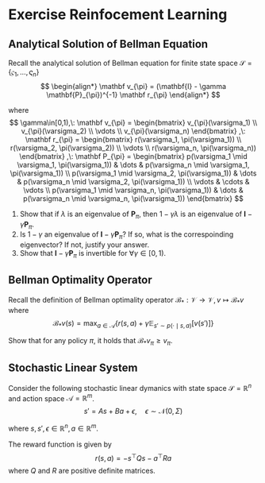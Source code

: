# Exercise Reinfocement Learning

## Analytical Solution of Bellman Equation

Recall the analytical solution of Bellman equation for finite state space $\mathcal S=\{\varsigma_1,\dots, \varsigma_n\}$
$$
\begin{align*}
\mathbf v_{\pi} = (\mathbf{I} - \gamma \mathbf{P}_{\pi})^{-1} \mathbf r_{\pi}
\end{align*}
$$

where
$$
\gamma\in[0,1),\:
\mathbf v_{\pi} =
\begin{bmatrix}
v_{\pi}(\varsigma_1) \\ v_{\pi}(\varsigma_2) \\ \vdots \\ v_{\pi}(\varsigma_n)
\end{bmatrix}
,\:
\mathbf r_{\pi} =
\begin{bmatrix}
r(\varsigma_1, \pi(\varsigma_1)) \\ r(\varsigma_2, \pi(\varsigma_2)) \\ \vdots \\ r(\varsigma_n, \pi(\varsigma_n))
\end{bmatrix}
,\:
\mathbf P_{\pi} =
\begin{bmatrix}
p(\varsigma_1 \mid \varsigma_1, \pi(\varsigma_1)) & \dots & p(\varsigma_n \mid \varsigma_1, \pi(\varsigma_1))  \\
p(\varsigma_1 \mid \varsigma_2, \pi(\varsigma_1)) & \dots & p(\varsigma_n \mid \varsigma_2, \pi(\varsigma_1))  \\
\vdots & \cdots & \vdots \\
p(\varsigma_1 \mid \varsigma_n, \pi(\varsigma_1)) & \dots & p(\varsigma_n \mid \varsigma_n, \pi(\varsigma_1))
\end{bmatrix}
$$

1. Show that if $\lambda$ is an eigenvalue of $\mathbf P_{\pi}$, then $1-\gamma\lambda$ is an eigenvalue of $\mathbf{I} - \gamma \mathbf{P}_{\pi}$.
1. Is $1-\gamma$ an eigenvalue of $\mathbf{I} - \gamma \mathbf{P}_{\pi}$? If so, what is the correspoinding eigenvector? If not, justify your answer.
1. Show that $\mathbf{I} - \gamma \mathbf{P}_{\pi}$ is invertible for $\forall\gamma\in[0,1)$.

## Bellman Optimality Operator

Recall the definition of Bellman optimality operator $\mathcal B_{*}: \mathcal V \to \mathcal V, v\mapsto \mathcal B_{*}v$ where
$$
\mathcal B_{*} v(s) = \max_{a\in\mathcal A} \Big\{
    r(s, a) + \gamma\mathbb E_{s' \sim p(\cdot \mid s, a)} [ v(s') ]
\Big\}
$$

Show that for any policy $\pi$, it holds that $\mathcal B_{*}v_{\pi} \ge v_{\pi}$.

## Stochastic Linear System

Consider the following stochastic linear dymanics with state space $\mathcal S=\mathbb R^n$ and action space $\mathcal A=\mathbb R^m$.
$$
s' = As + Ba + \epsilon,
\quad \epsilon\sim\mathcal N(0,\Sigma)
$$

where $s,s',\epsilon\in\mathbb R^n, a\in\mathbb R^m$.

The reward function is given by
$$
r(s,a) = -s^\top Qs - a^\top Ra
$$
where $Q$ and $R$ are positive definite matrices.
